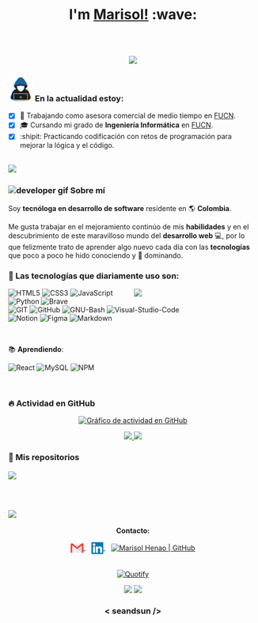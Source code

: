 <!-- Título -->
<h1 align="center">I'm <a  href="https://github.com/seandsun/">Marisol!</a> :wave:</h1>

<br><br>

<!-- Experiencia en blucle -->
<p align="center">
  <a href="https://github.com/DenverCoder1/readme-typing-svg">
    <img src="https://readme-typing-svg.demolab.com?font=Fira+Code&duration=4000&pause=900&color=5282E9&center=true&random=false&width=435&lines=Mi+experiencia+ha+sido+desarrollando;proyectos+para+mejorar+mi+perfil;como+desarrolladora+Front-End." />
  </a>
</p>

<!-- Imagen: persona en una laptop y titulo -->
### <picture><img src = "https://github.com/0xAbdulKhalid/0xAbdulKhalid/raw/main/assets/mdImages/about_me.gif" width = 50px></picture> En la actualidad estoy:

<!-- Lo que hago actualmente -->
- [x] :file_folder: Trabajando como asesora comercial de medio tiempo en [FUCN](https://ucn.edu.co).
- [x] :mortar_board: Cursando mi grado de **Ingeniería Informática** en [FUCN](https://ucn.edu.co).
- [x] :shipit: Practicando codificación con retos de programación para mejorar la lógica y el código.

<br>

<!-- Línea -->
<img src="https://user-images.githubusercontent.com/73097560/115834477-dbab4500-a447-11eb-908a-139a6edaec5c.gif">

<!-- Descripción sobre mí -->
### <img src="https://github.com/HalemoGPA/HalemoGPA/blob/main/images/Developer.gif" alt="developer gif"  height="45px"> Sobre mí

Soy **tecnóloga en desarrollo de software** residente en :earth_americas: **Colombia**.

Me gusta trabajar en el mejoramiento continúo de mis **habilidades** y en el descubrimiento de este maravilloso mundo del **desarrollo web** :computer:, por lo que felizmente trato de aprender algo nuevo cada día con las **tecnologías** que poco a poco he hido conociendo y :muscle: dominando.

<!-- Tecnologías -->
### :wrench: Las tecnologías que diariamente uso son:

<!-- Imagen: persona en varios computadores -->
<picture> <img align="right" src="https://github.com/7oSkaaa/7oSkaaa/blob/main/Images/Right_Side.gif?raw=true" width = 250px></picture>

![HTML5](https://img.shields.io/badge/HTML5-E34F26?style=for-the-badge&logo=html5&logoColor=white)
![CSS3](https://img.shields.io/badge/CSS3-1572B6?style=for-the-badge&logo=css3&logoColor=white)
![JavaScript](https://img.shields.io/badge/JavaScript-F7DF1E?style=for-the-badge&logo=javascript&logoColor=black)
![Python](https://img.shields.io/badge/python-3670A0?style=for-the-badge&logo=python&logoColor=ffdd54)
![Brave](https://img.shields.io/badge/-brave-000?&style=for-the-badge&logo=brave) <br>
![GIT](https://img.shields.io/badge/GIT-E44C30?style=for-the-badge&logo=git&logoColor=white)
![GitHub](https://img.shields.io/badge/GitHub-100000?style=for-the-badge&logo=github&logoColor=white)
![GNU-Bash](https://img.shields.io/badge/GNU%20Bash-4EAA25?style=for-the-badge&logo=GNU%20Bash&logoColor=white)
![Visual-Studio-Code](https://img.shields.io/badge/Visual_Studio_Code-0078D4?style=for-the-badge&logo=visual%20studio%20code&logoColor=white) <br>
![Notion](https://img.shields.io/badge/Notion-000000?style=for-the-badge&logo=notion&logoColor=white)
![Figma](https://img.shields.io/badge/Figma-F24E1E?style=for-the-badge&logo=figma&logoColor=white)
![Markdown](https://img.shields.io/badge/markdown-%23000000.svg?style=for-the-badge&logo=markdown&logoColor=white)

<br>

:books: **Aprendiendo**:

  ![React](https://img.shields.io/badge/React-20232A?style=for-the-badge&logo=react&logoColor=61DAFB)
  ![MySQL](https://img.shields.io/badge/MySQL-00000F?style=for-the-badge&logo=mysql&logoColor=white)
  ![NPM](https://img.shields.io/badge/-npm-000?&style=for-the-badge&logo=npm)

<br>

<!-- Gráfico de actividad -->
### :fire: Actividad en GitHub

<p align="center">
  <a href="https://github.com/ashutosh00710/github-readme-activity-graph">
    <img src="https://github-readme-activity-graph.vercel.app/graph?username=seandsun&hide=issues&theme=tokyo-night" alt="Gráfico de actividad en GitHub">
  </a>
</p>

<!-- Gráfico de rachas y lenguajes más utilizados -->
<p align="center">
  <a href="https://github.com/anuraghazra/github-readme-stats">
    <img src="https://github-readme-stats.vercel.app/api?username=seandsun&theme=tokyonight&show_icons=true&rank_icon=github"/>
  </a>

  <a href="https://github.com/anuraghazra/github-readme-stats">
    <img src="https://github-readme-stats.vercel.app/api/top-langs/?username=seandsun&layout=compact&theme=tokyonight"/>
  </a>
</p>

<!-- Mis repositorios -->
### :rocket: Mis repositorios

<a href="https://github.com/seandsun/github-emojis">
  <img align="center" src="https://github-readme-stats-sigma-five.vercel.app/api/pin/?username=seandsun&repo=github-emojis&theme=tokyonight" />
</a>

<br><br>

<!-- Línea -->
<img src="https://user-images.githubusercontent.com/73097560/115834477-dbab4500-a447-11eb-908a-139a6edaec5c.gif">

<br>

<!-- Redes de contacto -->
<div align="center">
 
  **Contacto:**

  <a href="mailto:henao.1213@gmail.com" >
    <img align="center" alt="Marisol Henao | Gmail" width="26px" src="https://github.com/SatYu26/SatYu26/blob/master/Assets/Gmail.svg" />
  </a> &nbsp;&nbsp;
  
  <a href="https://www.linkedin.com/in/marisol-henao-grajales" target="_blank">
    <img align="center" alt="Marisol Henao | Linkedin" width="24px" src="https://github.com/SatYu26/SatYu26/blob/master/Assets/Linkedin.svg" />
  </a> &nbsp;&nbsp;
  
  <a href="https://profile-summary-for-github.herokuapp.com/user/seandsun" target="_blank">
    <img align="center" alt="Marisol Henao | GitHub" width="26px" src="https://upload.wikimedia.org/wikipedia/commons/thumb/a/ae/Github-desktop-logo-symbol.svg/1024px-Github-desktop-logo-symbol.svg.png" />
  </a>
<div> 

<br>

<!-- Frase-->
[![Quotify](https://github-readme-quotify.vercel.app/api?&type=horizontal&theme=catppuccin_macchiato&quote=Si+ya+sabes+lo+que+tienes+que+hacer+y+no+lo+haces,+entonces+estás+peor+que+antes.&author=Confucio)](https://github.com/Vishal-beep136/github-readme-quotify)

<!-- Frase en bucle -->
<p align="center">
  <!-- Gato -->
  <img src="https://media.giphy.com/media/WUlplcMpOCEmTGBtBW/giphy.gif" width="100">

  <a href="https://github.com/DenverCoder1/readme-typing-svg">
    <img src="https://readme-typing-svg.demolab.com?font=Fira+Code&duration=4000&pause=900&color=5282E9&size=16&random=false&width=435&lines=Front-End+loading..." />
  </a>
</p>

<h3 align="center">< seandsun /></h3>